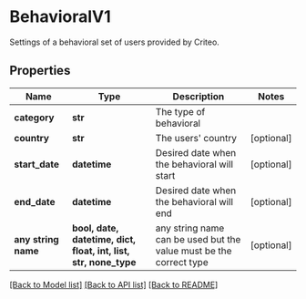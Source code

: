 # BehavioralV1

Settings of a behavioral set of users provided by Criteo.

## Properties
Name | Type | Description | Notes
------------ | ------------- | ------------- | -------------
**category** | **str** | The type of behavioral | 
**country** | **str** | The users&#39; country | [optional] 
**start_date** | **datetime** | Desired date when the behavioral will start | [optional] 
**end_date** | **datetime** | Desired date when the behavioral will end | [optional] 
**any string name** | **bool, date, datetime, dict, float, int, list, str, none_type** | any string name can be used but the value must be the correct type | [optional]

[[Back to Model list]](../README.md#documentation-for-models) [[Back to API list]](../README.md#documentation-for-api-endpoints) [[Back to README]](../README.md)



